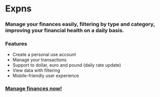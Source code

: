 # Expns
### Manage your finances easily, filtering by type and category, improving your financial health on a daily basis.

### Features
- Create a personal use account
- Manage your transactions
- Support to dollar, euro and pound (daily rate update)
- View data with filtering
- Mobile-friendly user experience

### [Manage finances now!](https://expns.vercel.app/)